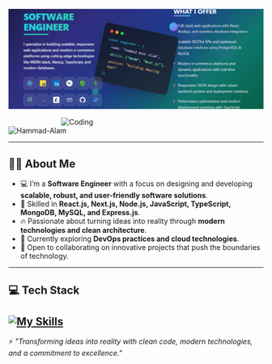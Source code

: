 <p align="center">
  <img src="./Software Engineer Cover.png" alt="Software Engineer Cover" />
</p>

<img align="right" alt="Coding" width="400" src="https://t3.ftcdn.net/jpg/06/01/17/18/360_F_601171862_l7yZ0wujj8o2SowiKTUsfLEEx8KunYNd.jpg">

<p align="left"> 
  <img src="https://komarev.com/ghpvc/?username=Hammad-Alam&label=Profile%20views&color=0e75b6&style=flat" alt="Hammad-Alam" /> 
</p>

---

## 👨‍💻 About Me

- 💻 I’m a **Software Engineer** with a focus on designing and developing **scalable, robust, and user-friendly software solutions**.  
- 🚀 Skilled in **React.js, Next.js, Node.js, JavaScript, TypeScript, MongoDB, MySQL, and Express.js**.  
- 🔥 Passionate about turning ideas into reality through **modern technologies and clean architecture**.  
- 🌱 Currently exploring **DevOps practices and cloud technologies**.  
- 🤝 Open to collaborating on innovative projects that push the boundaries of technology.  

---

## 💻 Tech Stack

[![My Skills](https://skillicons.dev/icons?i=react,nodejs,ts,js,nextjs,docker,mysql,mongodb,prisma,git,github,vercel,vscode,tailwind,express,aws,postgresql,redux,postman,python,linux&theme=dark)](https://skillicons.dev)
---

⚡ *"Transforming ideas into reality with clean code, modern technologies, and a commitment to excellence."*
